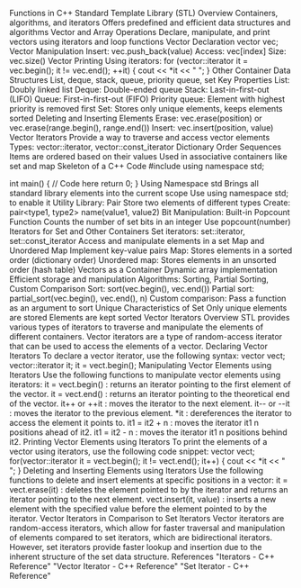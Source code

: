 Functions in C++
Standard Template Library (STL) Overview
Containers, algorithms, and iterators
Offers predefined and efficient data structures and algorithms
Vector and Array Operations
Declare, manipulate, and print vectors using iterators and loop functions
Vector Declaration
vector<int> vec;
Vector Manipulation
Insert: vec.push_back(value)
Access: vec[index]
Size: vec.size()
Vector Printing
Using iterators:
for (vector<int>::iterator it = vec.begin(); it != vec.end(); ++it) {
  cout << *it << " ";
}
Other Container Data Structures
List, deque, stack, queue, priority queue, set
Key Properties
List: Doubly linked list
Deque: Double-ended queue
Stack: Last-in-first-out (LIFO)
Queue: First-in-first-out (FIFO)
Priority queue: Element with highest priority is removed first
Set: Stores only unique elements, keeps elements sorted
Deleting and Inserting Elements
Erase: vec.erase(position) or vec.erase(range.begin(), range.end())
Insert: vec.insert(position, value)
Vector Iterators
Provide a way to traverse and access vector elements
Types: vector<int>::iterator, vector<int>::const_iterator
Dictionary Order Sequences
Items are ordered based on their values
Used in associative containers like set and map
Skeleton of a C++ Code
#include <iostream>
using namespace std;

int main() {
  // Code here
  return 0;
}
Using Namespace std
Brings all standard library elements into the current scope
Use using namespace std; to enable it
Utility Library: Pair
Store two elements of different types
Create: pair<type1, type2> name(value1, value2)
Bit Manipulation: Built-in Popcount Function
Counts the number of set bits in an integer
Use popcount(number)
Iterators for Set and Other Containers
Set iterators: set<int>::iterator, set<int>::const_iterator
Access and manipulate elements in a set
Map and Unordered Map
Implement key-value pairs
Map: Stores elements in a sorted order (dictionary order)
Unordered map: Stores elements in an unsorted order (hash table)
Vectors as a Container
Dynamic array implementation
Efficient storage and manipulation
Algorithms: Sorting, Partial Sorting, Custom Comparison
Sort: sort(vec.begin(), vec.end())
Partial sort: partial_sort(vec.begin(), vec.end(), n)
Custom comparison: Pass a function as an argument to sort
Unique Characteristics of Set
Only unique elements are stored
Elements are kept sorted
Vector Iterators
Overview
STL provides various types of iterators to traverse and manipulate the elements of different containers.
Vector iterators are a type of random-access iterator that can be used to access the elements of a vector.
Declaring Vector Iterators
To declare a vector iterator, use the following syntax:
vector<type> vect;
vector<type>::iterator it;
it = vect.begin();
Manipulating Vector Elements using Iterators
Use the following functions to manipulate vector elements using iterators:
it = vect.begin() : returns an iterator pointing to the first element of the vector.
it = vect.end() : returns an iterator pointing to the theoretical end of the vector.
it++ or ++it : moves the iterator to the next element.
it-- or --it : moves the iterator to the previous element.
*it : dereferences the iterator to access the element it points to.
it1 = it2 + n : moves the iterator it1 n positions ahead of it2.
it1 = it2 - n : moves the iterator it1 n positions behind it2.
Printing Vector Elements using Iterators
To print the elements of a vector using iterators, use the following code snippet:
vector<type> vect;
for(vector<type>::iterator it = vect.begin(); it != vect.end(); it++)
{
    cout << *it << " ";
}
Deleting and Inserting Elements using Iterators
Use the following functions to delete and insert elements at specific positions in a vector:
it = vect.erase(it) : deletes the element pointed to by the iterator and returns an iterator pointing to the next element.
vect.insert(it, value) : inserts a new element with the specified value before the element pointed to by the iterator.
Vector Iterators in Comparison to Set Iterators
Vector iterators are random-access iterators, which allow for faster traversal and manipulation of elements compared to set iterators, which are bidirectional iterators.
However, set iterators provide faster lookup and insertion due to the inherent structure of the set data structure.
References
"Iterators - C++ Reference"
"Vector Iterator - C++ Reference"
"Set Iterator - C++ Reference"